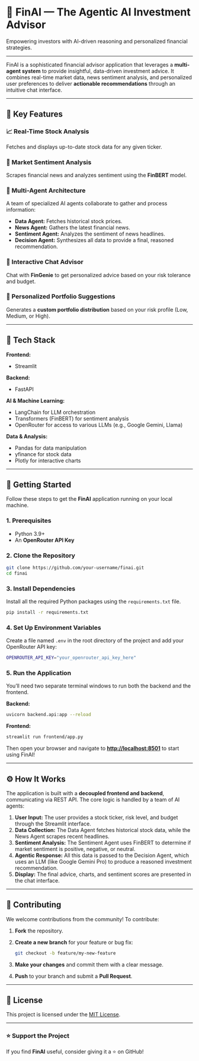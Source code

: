 # 💸 FinAI — The Agentic AI Investment Advisor

Empowering investors with AI-driven reasoning and personalized financial strategies.

---

FinAI is a sophisticated financial advisor application that leverages a **multi-agent system** to provide insightful, data-driven investment advice.
It combines real-time market data, news sentiment analysis, and personalized user preferences to deliver **actionable recommendations** through an intuitive chat interface.

---

## 🚀 Key Features

### 📈 Real-Time Stock Analysis

Fetches and displays up-to-date stock data for any given ticker.

### 🧠 Market Sentiment Analysis

Scrapes financial news and analyzes sentiment using the **FinBERT** model.

### 🤖 Multi-Agent Architecture

A team of specialized AI agents collaborate to gather and process information:

* **Data Agent:** Fetches historical stock prices.
* **News Agent:** Gathers the latest financial news.
* **Sentiment Agent:** Analyzes the sentiment of news headlines.
* **Decision Agent:** Synthesizes all data to provide a final, reasoned recommendation.

### 💬 Interactive Chat Advisor

Chat with **FinGenie** to get personalized advice based on your risk tolerance and budget.

### 💼 Personalized Portfolio Suggestions

Generates a **custom portfolio distribution** based on your risk profile (Low, Medium, or High).

---

## 🧮 Tech Stack

**Frontend:**

* Streamlit

**Backend:**

* FastAPI

**AI & Machine Learning:**

* LangChain for LLM orchestration
* Transformers (FinBERT) for sentiment analysis
* OpenRouter for access to various LLMs (e.g., Google Gemini, Llama)

**Data & Analysis:**

* Pandas for data manipulation
* yfinance for stock data
* Plotly for interactive charts

---

## 🏁 Getting Started

Follow these steps to get the **FinAI** application running on your local machine.

### 1. Prerequisites

* Python 3.9+
* An **OpenRouter API Key**

### 2. Clone the Repository

```bash
git clone https://github.com/your-username/finai.git
cd finai
```

### 3. Install Dependencies

Install all the required Python packages using the `requirements.txt` file.

```bash
pip install -r requirements.txt
```

### 4. Set Up Environment Variables

Create a file named `.env` in the root directory of the project and add your OpenRouter API key:

```bash
OPENROUTER_API_KEY="your_openrouter_api_key_here"
```

### 5. Run the Application

You’ll need two separate terminal windows to run both the backend and the frontend.

**Backend:**

```bash
uvicorn backend.api:app --reload
```

**Frontend:**

```bash
streamlit run frontend/app.py
```

Then open your browser and navigate to **[http://localhost:8501](http://localhost:8501)** to start using FinAI!

---

## ⚙️ How It Works

The application is built with a **decoupled frontend and backend**, communicating via REST API.
The core logic is handled by a team of AI agents:

1. **User Input:** The user provides a stock ticker, risk level, and budget through the Streamlit interface.
2. **Data Collection:** The Data Agent fetches historical stock data, while the News Agent scrapes recent headlines.
3. **Sentiment Analysis:** The Sentiment Agent uses FinBERT to determine if market sentiment is positive, negative, or neutral.
4. **Agentic Response:** All this data is passed to the Decision Agent, which uses an LLM (like Google Gemini Pro) to produce a reasoned investment recommendation.
5. **Display:** The final advice, charts, and sentiment scores are presented in the chat interface.

---

## 🤝 Contributing

We welcome contributions from the community!
To contribute:

1. **Fork** the repository.
2. **Create a new branch** for your feature or bug fix:

   ```bash
   git checkout -b feature/my-new-feature
   ```
3. **Make your changes** and commit them with a clear message.
4. **Push** to your branch and submit a **Pull Request**.

---

## 🧾 License

This project is licensed under the [MIT License](LICENSE).

---

### ⭐ Support the Project

If you find **FinAI** useful, consider giving it a ⭐ on GitHub!

